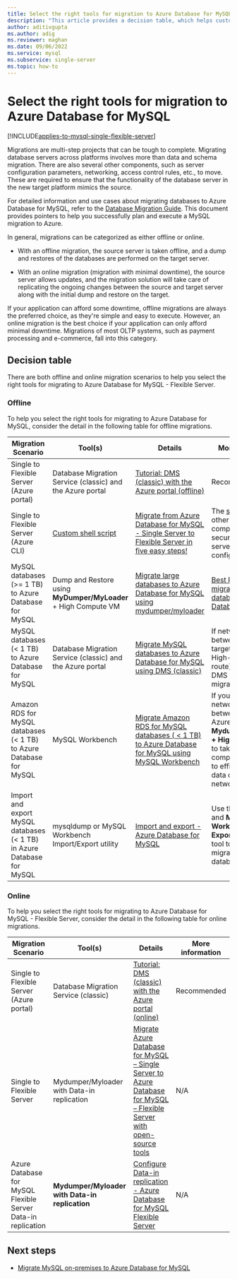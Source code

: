 ```yaml
---
title: Select the right tools for migration to Azure Database for MySQL
description: "This article provides a decision table, which helps customers in picking the right tools for migrating into Azure Database for MySQL"
author: aditivgupta
ms.author: adig
ms.reviewer: maghan
ms.date: 09/06/2022
ms.service: mysql
ms.subservice: single-server
ms.topic: how-to
---
```


# Select the right tools for migration to Azure Database for MySQL

[!INCLUDE[applies-to-mysql-single-flexible-server](../includes/applies-to-mysql-single-flexible-server.md)]

Migrations are multi-step projects that can be tough to complete. Migrating database servers across platforms involves more than data and schema migration. There are also several other components, such as server configuration parameters, networking, access control rules, etc., to move. These are required to ensure that the functionality of the database server in the new target platform mimics the source. 

For detailed information and use cases about migrating databases to Azure Database for MySQL, refer to the [Database Migration Guide](../migrate/mysql-on-premises-azure-db/01-mysql-migration-guide-intro.md). This document provides pointers to help you successfully plan and execute a MySQL migration to Azure. 

In general, migrations can be categorized as either offline or online. 

- With an offline migration, the source server is taken offline, and a dump and restores of the databases are performed on the target server. 

- With an online migration (migration with minimal downtime), the source server allows updates, and the migration solution will take care of replicating the ongoing changes between the source and target server along with the initial dump and restore on the target. 

If your application can afford some downtime, offline migrations are always the preferred choice, as they're simple and easy to execute. However, an online migration is the best choice if your application can only afford minimal downtime. Migrations of most OLTP systems, such as payment processing and e-commerce, fall into this category. 

## Decision table

There are both offline and online migration scenarios to help you select the right tools for migrating to Azure Database for MySQL - Flexible Server.

### Offline

To help you select the right tools for migrating to Azure Database for MySQL, consider the detail in the following table for offline migrations.

| Migration Scenario | Tool(s) | Details | More information |
|--------------------|---------|---------|------------------|
| Single to Flexible Server (Azure portal) | Database Migration Service (classic) and the Azure portal | [Tutorial: DMS (classic) with the Azure portal   (offline)](../../dms/tutorial-mysql-azure-single-to-flex-offline-portal.md) | Recommended |
| Single to Flexible Server (Azure CLI) | [Custom shell script](https://github.com/Azure/azure-mysql/tree/master/azuremysqltomysqlmigrate) | [Migrate from Azure Database for MySQL - Single Server to   Flexible Server in five easy steps!](https://techcommunity.microsoft.com/t5/azure-database-for-mysql/migrate-from-azure-database-for-mysql-single-server-to-flexible/ba-p/2674057) | The [script](https://github.com/Azure/azure-mysql/tree/master/azuremysqltomysqlmigrate) also moves other server components such as security settings and server   parameter configurations. |
| MySQL databases (>= 1 TB) to Azure Database for MySQL | Dump and Restore using **MyDumper/MyLoader** + High Compute VM | [Migrate large databases to Azure Database for MySQL using   mydumper/myloader](concepts-migrate-mydumper-myloader.md) | [Best Practices for migrating large databases to Azure   Database for   MySQL](https://techcommunity.microsoft.com/t5/azure-database-for-mysql/best-practices-for-migrating-large-databases-to-azure-database/ba-p/1362699) |
| MySQL databases (< 1 TB) to Azure Database for MySQL | Database Migration Service (classic) and the Azure portal | [Migrate MySQL databases to Azure Database for MySQL using DMS (classic)](../../dms/tutorial-mysql-azure-mysql-offline-portal.md) | If network bandwidth between source and target is good (e.g: High-speed express route), use Azure DMS (database migration service) |
| Amazon RDS for MySQL databases (< 1 TB) to Azure Database for MySQL | MySQL Workbench | [Migrate Amazon RDS for MySQL databases ( < 1 TB) to Azure   Database for MySQL using MySQL   Workbench](../single-server/how-to-migrate-rds-mysql-workbench.md) | If you have low network bandwidth between source and Azure, use **Mydumper/Myloader + High compute VM** to take advantage of compression settings to efficiently move data over low speed networks |
| Import and export MySQL databases (< 1 TB) in Azure Database for MySQL | mysqldump or MySQL Workbench Import/Export utility | [Import and export - Azure Database for   MySQL](../flexible-server/concepts-migrate-import-export.md) | Use the **mysqldump** and **MySQL Workbench Export/Import** utility tool to perform offline migrations for smaller databases. |

### Online

To help you select the right tools for migrating to Azure Database for MySQL - Flexible Server, consider the detail in the following table for online migrations.

| Migration Scenario | Tool(s) | Details | More information |
|--------------------|---------|---------|------------------|
| Single to Flexible Server (Azure portal) | Database Migration Service (classic) | [Tutorial: DMS (classic) with the Azure portal (online)](../../dms/tutorial-mysql-Azure-single-to-flex-online-portal.md) | Recommended |
| Single to Flexible Server | Mydumper/Myloader with Data-in replication | [Migrate Azure Database for MySQL – Single Server to Azure Database for MySQL – Flexible Server with open-source   tools](how-to-migrate-single-flexible-minimum-downtime.md) | N/A |
| Azure Database for MySQL Flexible Server Data-in replication | **Mydumper/Myloader with Data-in replication** | [Configure Data-in replication - Azure Database for MySQL Flexible   Server](../flexible-server/how-to-data-in-replication.md) | N/A |

## Next steps
* [Migrate MySQL on-premises to Azure Database for MySQL](../migrate/mysql-on-premises-azure-db/01-mysql-migration-guide-intro.md)